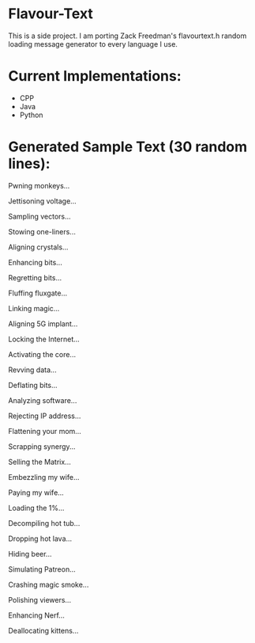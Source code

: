 # Flavour-Text
This is a side project.
I am porting Zack Freedman's flavourtext.h random loading message generator to every language I use.

# Current Implementations:

- CPP
- Java
- Python

# Generated Sample Text (30 random lines):
Pwning monkeys...

Jettisoning voltage...

Sampling vectors...

Stowing one-liners...

Aligning crystals...

Enhancing bits...

Regretting bits...

Fluffing fluxgate...

Linking magic...

Aligning 5G implant...

Locking the Internet...

Activating the core...

Revving data...

Deflating bits...

Analyzing software...

Rejecting IP address...

Flattening your mom...

Scrapping synergy...

Selling the Matrix...

Embezzling my wife...

Paying my wife...

Loading the 1%...

Decompiling hot tub...

Dropping hot lava...

Hiding beer...

Simulating Patreon...

Crashing magic smoke...

Polishing viewers...

Enhancing Nerf...

Deallocating kittens...

